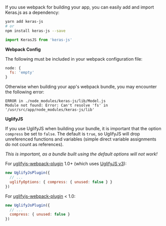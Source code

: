 If you use webpack for building your app, you can easily add and import Keras.js as a dependency:

```sh
yarn add keras-js
# or
npm install keras-js --save
```

```js
import KerasJS from 'keras-js'
```

**Webpack Config**

The following must be included in your webpack configuration file:

```js
node: {
  fs: 'empty'
}
```

Otherwise when building your app's webpack bundle, you may encounter the following error:

```
ERROR in ./node_modules/keras-js/lib/Model.js
Module not found: Error: Can't resolve 'fs' in '/usr/src/app/node_modules/keras-js/lib'
```

**UglifyJS**

If you use UglifyJS when building your bundle, it is important that the option `compress` be set to `false`. The default is `true`, so UglifyJS will drop unreferenced functions and variables (simple direct variable assignments do not count as references).

_This is important, as a bundle built using the default options will not work!_

For [uglifyjs-webpack-plugin](https://github.com/webpack-contrib/uglifyjs-webpack-plugin) 1.0+ (which uses [UglifyJS v3](https://github.com/mishoo/UglifyJS2/tree/harmony)):

```js
new UglifyJsPlugin({
  // ...
  uglifyOptions: { compress: { unused: false } }
})
```

For [uglifyjs-webpack-plugin](https://github.com/webpack-contrib/uglifyjs-webpack-plugin) < 1.0:

```js
new UglifyJsPlugin({
  // ...
  compress: { unused: false }
})
```
